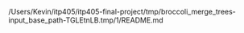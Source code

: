 /Users/Kevin/itp405/itp405-final-project/tmp/broccoli_merge_trees-input_base_path-TGLEtnLB.tmp/1/README.md